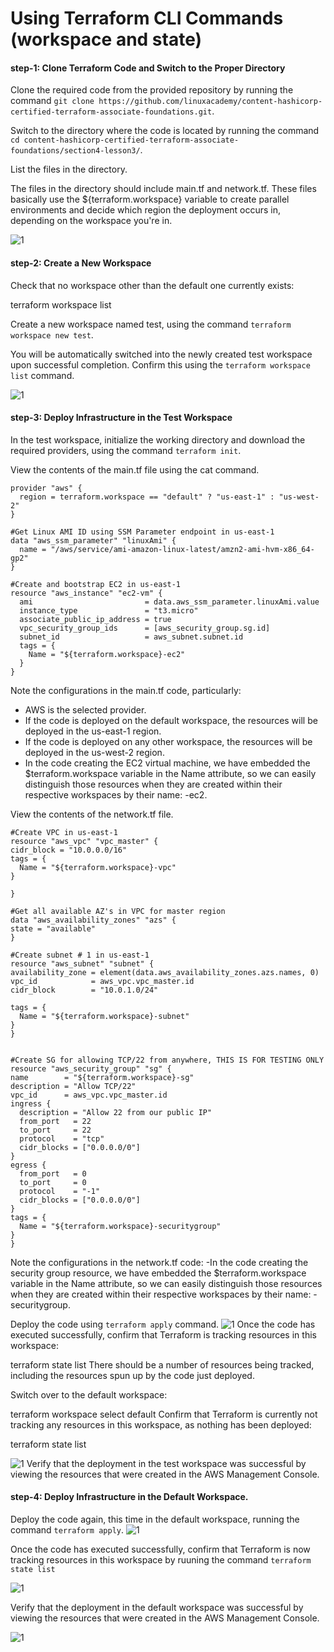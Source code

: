 #  Using Terraform CLI Commands (workspace and state)
#### step-1: Clone Terraform Code and Switch to the Proper Directory

Clone the required code from the provided repository by running the command `git clone https://github.com/linuxacademy/content-hashicorp-certified-terraform-associate-foundations.git`.

Switch to the directory where the code is located by running the command `cd content-hashicorp-certified-terraform-associate-foundations/section4-lesson3/`.

List the files in the directory.

The files in the directory should include main.tf and network.tf. These files basically use the ${terraform.workspace} variable to create parallel environments and decide which region the deployment occurs in, depending on the workspace you're in.

![1](outputs/pic34.PNG)

#### step-2: Create a New Workspace
Check that no workspace other than the default one currently exists:

terraform workspace list

Create a new workspace named test, using the command `terraform workspace new test`.

You will be automatically switched into the newly created test workspace upon successful completion. Confirm this using the `terraform workspace list` command.

![1](outputs/pic35.PNG)

#### step-3: Deploy Infrastructure in the Test Workspace
In the test workspace, initialize the working directory and download the required providers, using the command `terraform init`.

View the contents of the main.tf file using the cat command.
```
provider "aws" {
  region = terraform.workspace == "default" ? "us-east-1" : "us-west-2"
}

#Get Linux AMI ID using SSM Parameter endpoint in us-east-1
data "aws_ssm_parameter" "linuxAmi" {
  name = "/aws/service/ami-amazon-linux-latest/amzn2-ami-hvm-x86_64-gp2"
}

#Create and bootstrap EC2 in us-east-1
resource "aws_instance" "ec2-vm" {
  ami                         = data.aws_ssm_parameter.linuxAmi.value
  instance_type               = "t3.micro"
  associate_public_ip_address = true
  vpc_security_group_ids      = [aws_security_group.sg.id]
  subnet_id                   = aws_subnet.subnet.id
  tags = {
    Name = "${terraform.workspace}-ec2"
  }
}
```

Note the configurations in the main.tf code, particularly:

- AWS is the selected provider.
- If the code is deployed on the default workspace, the resources will be deployed in the us-east-1 region.
- If the code is deployed on any other workspace, the resources will be deployed in the us-west-2 region.
- In the code creating the EC2 virtual machine, we have embedded the $terraform.workspace variable in the Name attribute, so we can easily distinguish those resources   when they are created within their respective workspaces by their name: <workspace name>-ec2.

 View the contents of the network.tf file. 
  ```
  #Create VPC in us-east-1
resource "aws_vpc" "vpc_master" {
  cidr_block = "10.0.0.0/16"
  tags = {
    Name = "${terraform.workspace}-vpc"
  }

}

#Get all available AZ's in VPC for master region
data "aws_availability_zones" "azs" {
  state = "available"
}

#Create subnet # 1 in us-east-1
resource "aws_subnet" "subnet" {
  availability_zone = element(data.aws_availability_zones.azs.names, 0)
  vpc_id            = aws_vpc.vpc_master.id
  cidr_block        = "10.0.1.0/24"

  tags = {
    Name = "${terraform.workspace}-subnet"
  }
}


#Create SG for allowing TCP/22 from anywhere, THIS IS FOR TESTING ONLY
resource "aws_security_group" "sg" {
  name        = "${terraform.workspace}-sg"
  description = "Allow TCP/22"
  vpc_id      = aws_vpc.vpc_master.id
  ingress {
    description = "Allow 22 from our public IP"
    from_port   = 22
    to_port     = 22
    protocol    = "tcp"
    cidr_blocks = ["0.0.0.0/0"]
  }
  egress {
    from_port   = 0
    to_port     = 0
    protocol    = "-1"
    cidr_blocks = ["0.0.0.0/0"]
  }
  tags = {
    Name = "${terraform.workspace}-securitygroup"
  }
}
  ```
  
  
Note the configurations in the network.tf code:
-In the code creating the security group resource, we have embedded the $terraform.workspace variable in the Name attribute, so we can easily distinguish those resources when they are created within their respective workspaces by their name: <workspace name>-securitygroup.
  
Deploy the code using `terraform apply` command.
![1](outputs/pic36.PNG)
Once the code has executed successfully, confirm that Terraform is tracking resources in this workspace:

terraform state list
There should be a number of resources being tracked, including the resources spun up by the code just deployed.

Switch over to the default workspace:

terraform workspace select default
Confirm that Terraform is currently not tracking any resources in this workspace, as nothing has been deployed:

terraform state list

![1](outputs/pic37.PNG)
Verify that the deployment in the test workspace was successful by viewing the resources that were created in the AWS Management Console.
  
#### step-4: Deploy Infrastructure in the Default Workspace.
Deploy the code again, this time in the default workspace, running the command `terraform apply`.
![1](outputs/pic38.PNG)
  
Once the code has executed successfully, confirm that Terraform is now tracking resources in this workspace by ruuning the command `terraform state list`

![1](outputs/pic39.PNG)
  
Verify that the deployment in the default workspace was successful by viewing the resources that were created in the AWS Management Console.

![1](outputs/pic38.PNG)



